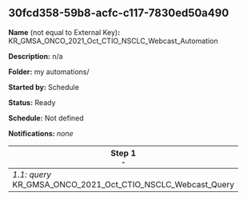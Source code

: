 ## 30fcd358-59b8-acfc-c117-7830ed50a490

**Name** (not equal to External Key)**:** KR_GMSA_ONCO_2021_Oct_CTIO_NSCLC_Webcast_Automation

**Description:** n/a

**Folder:** my automations/

**Started by:** Schedule

**Status:** Ready

**Schedule:** Not defined

**Notifications:** _none_


| Step 1<br>_<small>-</small>_ |
| --- |
| _1.1: query_<br>KR_GMSA_ONCO_2021_Oct_CTIO_NSCLC_Webcast_Query |
